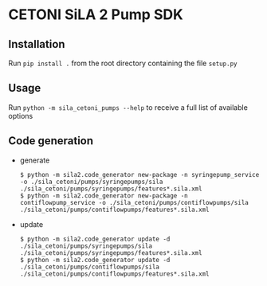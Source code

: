 # CETONI SiLA 2 Pump SDK
## Installation
Run `pip install .` from the root directory containing the file `setup.py`

## Usage
Run `python -m sila_cetoni_pumps --help` to receive a full list of available options

## Code generation
- generate
  ```console
  $ python -m sila2.code_generator new-package -n syringepump_service -o ./sila_cetoni/pumps/syringepumps/sila ./sila_cetoni/pumps/syringepumps/features*.sila.xml
  $ python -m sila2.code_generator new-package -n contiflowpump_service -o ./sila_cetoni/pumps/contiflowpumps/sila ./sila_cetoni/pumps/contiflowpumps/features*.sila.xml
  ```
- update
  ```console
  $ python -m sila2.code_generator update -d ./sila_cetoni/pumps/syringepumps/sila ./sila_cetoni/pumps/syringepumps/features*.sila.xml
  $ python -m sila2.code_generator update -d ./sila_cetoni/pumps/contiflowpumps/sila ./sila_cetoni/pumps/contiflowpumps/features*.sila.xml
  ```
